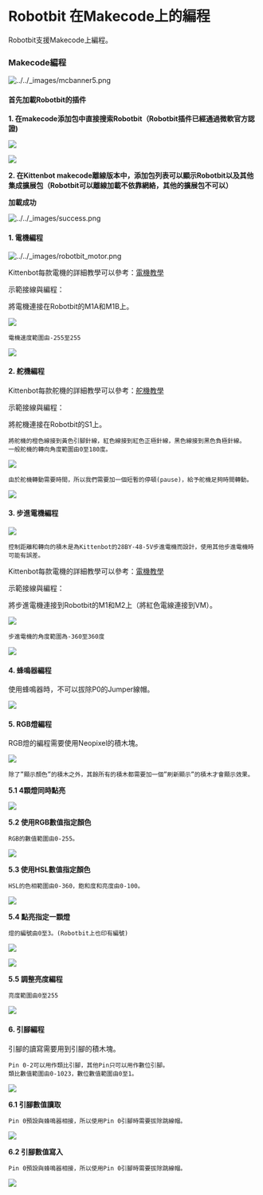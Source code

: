 # Robotbit 在Makecode上的編程

Robotbit支援Makecode上編程。

### Makecode編程

![../../\_images/mcbanner5.png](https://kittenbothk.readthedocs.io/en/latest/\_images/mcbanner5.png)

#### 首先加載Robotbit的插件

**1. 在makecode添加包中直接搜索Robotbit（Robotbit插件已經通過微軟官方認證)**

![](https://kittenbothk.readthedocs.io/en/latest/\_images/38\_01.png)

![](https://kittenbothk.readthedocs.io/en/latest/\_images/39\_1.png)

**2. 在Kittenbot makecode離線版本中，添加包列表可以顯示Robotbit以及其他集成擴展包（Robotbit可以離線加載不依靠網絡，其他的擴展包不可以）**

**加載成功**

![../../\_images/success.png](https://kittenbothk.readthedocs.io/en/latest/\_images/success.png)

#### 1. 電機編程

![../../\_images/robotbit\_motor.png](https://kittenbothk.readthedocs.io/en/latest/\_images/robotbit\_motor.png)

Kittenbot每款電機的詳細教學可以參考：[電機教學](https://kittenbothk.readthedocs.io/en/latest/motors/index.html)

示範接線與編程：

將電機連接在Robotbit的M1A和M1B上。

![](https://kittenbothk.readthedocs.io/en/latest/\_images/motor\_wire.png)

```
電機速度範圍由-255至255
```

![](https://kittenbothk.readthedocs.io/en/latest/\_images/robotbit\_code1.png)

#### 2. 舵機編程

Kittenbot每款舵機的詳細教學可以參考：[舵機教學](https://kittenbothk.readthedocs.io/en/latest/motors/index.html)

示範接線與編程：

將舵機連接在Robotbit的S1上。

```
將舵機的橙色線接到黃色引腳針線，紅色線接到紅色正極針線，黑色線接到黑色負極針線。
一般舵機的轉向角度範圍由0至180度。
```

![](https://kittenbothk.readthedocs.io/en/latest/\_images/servo\_wire.png)

```
由於舵機轉動需要時間，所以我們需要加一個短暫的停頓(pause)，給予舵機足夠時間轉動。
```

![](https://kittenbothk.readthedocs.io/en/latest/\_images/robotbit\_code2.png)

#### 3. 步進電機編程

![](https://kittenbothk.readthedocs.io/en/latest/\_images/robotbit\_stepper.png)

```
控制距離和轉向的積木是為Kittenbot的28BY-48-5V步進電機而設計，使用其他步進電機時可能有誤差。
```

Kittenbot每款電機的詳細教學可以參考：[電機教學](https://kittenbothk.readthedocs.io/en/latest/motors/index.html)

示範接線與編程：

將步進電機連接到Robotbit的M1和M2上（將紅色電線連接到VM）。

![](https://kittenbothk.readthedocs.io/en/latest/\_images/stepper\_wire.png)

```
步進電機的角度範圍為-360至360度
```

![](https://kittenbothk.readthedocs.io/en/latest/\_images/robotbit\_code12.png)

#### 4. 蜂鳴器編程

使用蜂鳴器時，不可以拔除P0的Jumper線帽。

![](https://kittenbothk.readthedocs.io/en/latest/\_images/robotbit\_code4.png)

#### 5. RGB燈編程

RGB燈的編程需要使用Neopixel的積木塊。

![](https://kittenbothk.readthedocs.io/en/latest/\_images/robotbit\_neopixel1.png)

```
除了”顯示顏色”的積木之外，其餘所有的積木都需要加一個”刷新顯示”的積木才會顯示效果。
```

**5.1 4顆燈同時點亮**

![](https://kittenbothk.readthedocs.io/en/latest/\_images/robotbit\_code5.png)

**5.2 使用RGB數值指定顏色**

```
RGB的數值範圍由0-255。
```

![](https://kittenbothk.readthedocs.io/en/latest/\_images/robotbit\_code6.png)

**5.3 使用HSL數值指定顏色**

```
HSL的色相範圍由0-360，飽和度和亮度由0-100。
```

![](https://kittenbothk.readthedocs.io/en/latest/\_images/robotbit\_code7.png)

**5.4 點亮指定一顆燈**

```
燈的編號由0至3。(Robotbit上也印有編號)
```

![](https://kittenbothk.readthedocs.io/en/latest/\_images/robotbit\_neopixel2.png)

![](https://kittenbothk.readthedocs.io/en/latest/\_images/robotbit\_code8.png)

**5.5 調整亮度編程**

```
亮度範圍由0至255
```

![](https://kittenbothk.readthedocs.io/en/latest/\_images/robotbit\_code9.png)

#### 6. 引腳編程

引腳的讀寫需要用到引腳的積木塊。

```
Pin 0-2可以用作類比引腳，其他Pin只可以用作數位引腳。
類比數值範圍由0-1023，數位數值範圍由0至1。
```

![](https://kittenbothk.readthedocs.io/en/latest/\_images/robotbit\_pin1.png)

**6.1 引腳數值讀取**

```
Pin 0預設與蜂鳴器相接，所以使用Pin 0引腳時需要拔除跳線帽。
```

![](https://kittenbothk.readthedocs.io/en/latest/\_images/robotbit\_code10.png)

**6.2 引腳數值寫入**

```
Pin 0預設與蜂鳴器相接，所以使用Pin 0引腳時需要拔除跳線帽。
```

![](https://kittenbothk.readthedocs.io/en/latest/\_images/robotbit\_code11.png)
